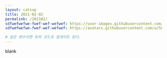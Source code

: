 ```yaml
---
layout: catsup
title: 2021-02-02
permalink: /202102/
sdfwefwefwe-fwef-wef-wefwef: https://user-images.githubusercontent.com/58059663/69397966-8c7d5400-0d2b-11ea-8b31-f2dae215c246.png
sdfwefwefwe-fwef-wef-wefwef: https://avatars.githubusercontent.com/u/58059663?s=60&v=4

# 같은 변수이면 뒤의 코드로 업데이트 된다.
---
```


blank
